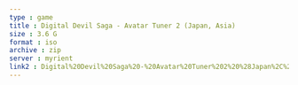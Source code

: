 ```yaml
---
type : game
title : Digital Devil Saga - Avatar Tuner 2 (Japan, Asia)
size : 3.6 G
format : iso
archive : zip
server : myrient
link2 : Digital%20Devil%20Saga%20-%20Avatar%20Tuner%202%20%28Japan%2C%20Asia%29
---
```

